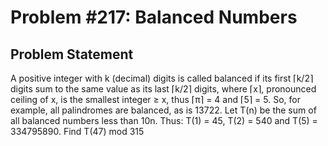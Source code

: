 # Problem #217: Balanced Numbers 

## Problem Statement 


A positive integer with k (decimal) digits is called balanced if its first ⌈k/2⌉ digits sum to the same value as its last ⌈k/2⌉ digits, where ⌈x⌉, pronounced ceiling of x, is the smallest integer ≥ x, thus ⌈π⌉ = 4 and ⌈5⌉ = 5.
So, for example, all palindromes are balanced, as is 13722.
Let T(n) be the sum of all balanced numbers less than 10n. 
Thus: T(1) = 45, T(2) = 540 and T(5) = 334795890. 
Find T(47) mod 315
